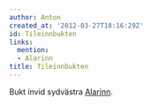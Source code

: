 ```yaml
---
author: Anton
created_at: '2012-03-27T18:16:29Z'
id: Tileinnbukten
links:
  mention:
  - Alarinn
title: Tileinnbukten
---
```


Bukt invid sydvästra [Alarinn].

  [Alarinn]: Alarinn
